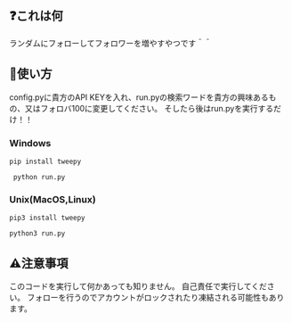 ## ❓これは何

ランダムにフォローしてフォロワーを増やすやつです＾＾

## 🚀使い方

config.pyに貴方のAPI KEYを入れ、run.pyの検索ワードを貴方の興味あるもの、又はフォロバ100に変更してください。
そしたら後はrun.pyを実行するだけ！！

### Windows

```
pip install tweepy
```

```
 python run.py 
```

### Unix(MacOS,Linux)

```
pip3 install tweepy
```

```
python3 run.py
```

## ⚠注意事項
このコードを実行して何かあっても知りません。
自己責任で実行してください。
フォローを行うのでアカウントがロックされたり凍結される可能性もあります。
